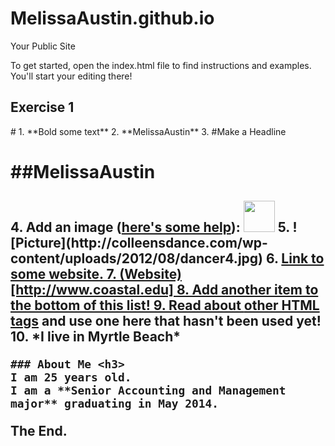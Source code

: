 MelissaAustin.github.io
=====================

Your Public Site

To get started, open the index.html file to find instructions and examples. You'll start your editing there!
<h2 id="Exercise1">Exercise 1</h2>
#
  1. **Bold some text**
  2. **MelissaAustin**
  3. #Make a Headline <h1> 
  ##MelissaAustin <h2> 
  4. Add an image (<a href="http://forum.koramgame.com/thread-60307-1-1.html">here's some help</a>): <img src="http://upload.wikimedia.org/wikipedia/commons/thumb/8/85/Smiley.svg/800px-Smiley.svg.png" height="50" width="50"</li>
  5. ![Picture](http://colleensdance.com/wp-content/uploads/2012/08/dancer4.jpg)
  6. <a href="http://www.coceleratoru.com">Link to some website.
  7. (Website)[http://www.coastal.edu]
  8. Add another item to the bottom of this list!
  9. Read about <a href="http://www.quackit.com/html/tags/">other HTML tags</a> and use one here that hasn't been used yet!
10. *I live in Myrtle Beach*


	### About Me <h3>
	I am 25 years old.  
	I am a **Senior Accounting and Management major** graduating in May 2014.
	
The End. 
